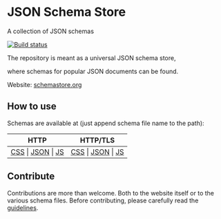 # JSON Schema Store



 A collection of JSON schemas



[![Build status](https://ci.appveyor.com/api/projects/status/ab34h2jsrjfiw2xq?svg=true)](https://ci.appveyor.com/project/madskristensen/schemastore-371)



The repository is meant as a universal JSON schema store,

where schemas for popular JSON documents can be found.



Website: [schemastore.org](https://schemastore.azurewebsites.net)



## How to use



Schemas are available at (just append schema file name to the path):



| HTTP | HTTP/TLS |
| --- | --- |
| <a href="http://schemastore.org/css/" referrerpolicy="no-referrer">CSS</a> \| <a href="http://schemastore.org/json/" referrerpolicy="no-referrer">JSON</a> \| <a href="http://schemastore.org/javascript/" referrerpolicy="no-referrer">JS</a> | <a href="https://schemastore.azurewebsites.net/schemas/css/" referrerpolicy="no-referrer">CSS</a> \| <a href="https://schemastore.azurewebsites.net/schemas/json/" referrerpolicy="no-referrer">JSON</a> \| <a href="https://schemastore.azurewebsites.net/schemas/javascript/" referrerpolicy="no-referrer">JS</a> |



## Contribute

Contributions are more than welcome. Both to the website itself or to the various schema files. Before contributing, please carefully read the [guidelines](./CONTRIBUTING.md).